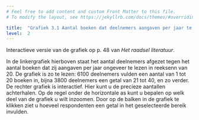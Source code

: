 ```yaml
---
# Feel free to add content and custom Front Matter to this file.
# To modify the layout, see https://jekyllrb.com/docs/themes/#overriding-theme-defaults

title:  "Grafiek 3.1 Aantal boeken dat deelnemers aangaven per jaar te lezen"
level:  2
---
```



Interactieve versie van de grafiek op p. 48 van *Het raadsel literatuur*.

<script src="https://d3js.org/d3.v6.min.js" defer></script>
<script src="https://d3js.org/d3-scale.v3.min.js" defer></script>
<script src="https://unpkg.com/d3-simple-slider"></script>
<script src="js/companion_utils_locale-nl.js" defer></script>
<script src="js/companion_utils_colors.js" defer></script>
<script src="js/companion_utils_svg2png.js" defer></script>

<script src="js/companion_chart_3-1_books-per-year.js" defer></script>
<script src="js/companion_chart_3-1_books-per-year_excerpt.js" defer></script>

<div class="chart_float" id="chart_3-1_books-per-year"></div>
<div class="chart_float">
  <div id="chart_3-1_books-per-year_excerpt"></div>
  <div id="slider"></div>
</div>

<p id="value"></p>

In de linkergrafiek hierboven staat het aantal deelnemers afgezet tegen het aantal boeken dat zij aangaven per jaar ongeveer te lezen in reeksenn van 20. De grafiek is zo te lezen: 6100 deelnemers vulden een aantal van 1 tot 20 boeken in, bijna 3800 deelnemers een getal van 21 tot 40, en zo verder. De rechter grafiek is interactief. Hier kunt u de precieze aantallen achterhalen. Op de regel onder de horizontale as kunt u bepalen op welk deel van de grafiek u wilt inzoomen. Door op de balken in de grafiek te klikken ziet u hoeveel respondenten een getal in het geselecteerde bereik invulden.

<!-- **Hoe zijn de metingen te repliceren?**

In het R Package (zie XXX) is voor alle 401 romans een woordfrequentielijst opgenomen met de 3000 meest gebruikte woorden per tekst. VOORBEELDQUERY HIER! -->
